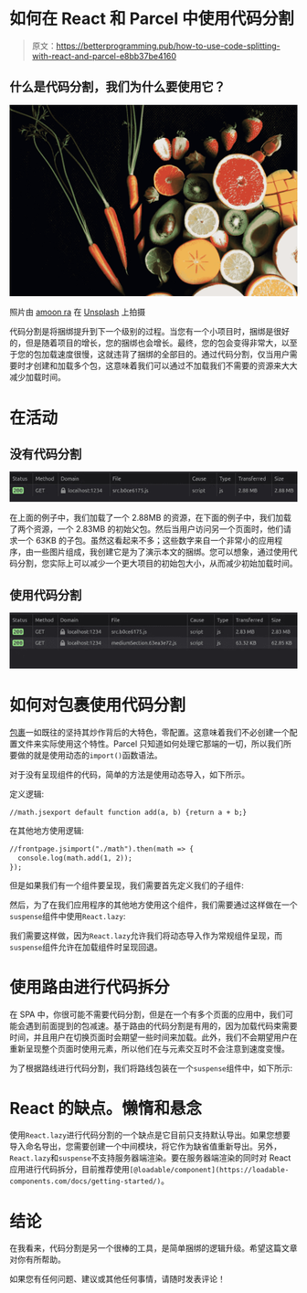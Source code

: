 # 如何在 React 和 Parcel 中使用代码分割

> 原文：<https://betterprogramming.pub/how-to-use-code-splitting-with-react-and-parcel-e8bb37be4160>

## 什么是代码分割，我们为什么要使用它？

![](img/38cd678985514e4da786d18adec128b7.png)

照片由 [amoon ra](https://unsplash.com/@amoonra?utm_source=unsplash&utm_medium=referral&utm_content=creditCopyText) 在 [Unsplash](https://unsplash.com/s/photos/half?utm_source=unsplash&utm_medium=referral&utm_content=creditCopyText) 上拍摄

代码分割是将捆绑提升到下一个级别的过程。当您有一个小项目时，捆绑是很好的，但是随着项目的增长，您的捆绑也会增长。最终，您的包会变得非常大，以至于您的包加载速度很慢，这就违背了捆绑的全部目的。通过代码分割，仅当用户需要时才创建和加载多个包，这意味着我们可以通过不加载我们不需要的资源来大大减少加载时间。

# 在活动

## 没有代码分割

![](img/83cc61eeadc834a348a43eca2483322f.png)

在上面的例子中，我们加载了一个 2.88MB 的资源，在下面的例子中，我们加载了两个资源，一个 2.83MB 的初始父包。然后当用户访问另一个页面时，他们请求一个 63KB 的子包。虽然这看起来不多；这些数字来自一个非常小的应用程序，由一些图片组成，我创建它是为了演示本文的捆绑。您可以想象，通过使用代码分割，您实际上可以减少一个更大项目的初始包大小，从而减少初始加载时间。

## 使用代码分割

![](img/644534150a3784de5e8fe886774361af.png)

# 如何对包裹使用代码分割

[包裹](https://parceljs.org/)一如既往的坚持其炒作背后的大特色，零配置。这意味着我们不必创建一个配置文件来实际使用这个特性。Parcel 只知道如何处理它那端的一切，所以我们所要做的就是使用动态的`import()`函数语法。

对于没有呈现组件的代码，简单的方法是使用动态导入，如下所示。

定义逻辑:

```
//math.jsexport default function add(a, b) {return a + b;}
```

在其他地方使用逻辑:

```
//frontpage.jsimport("./math").then(math => {
  console.log(math.add(1, 2));
});
```

但是如果我们有一个组件要呈现，我们需要首先定义我们的子组件:

然后，为了在我们应用程序的其他地方使用这个组件，我们需要通过这样做在一个`suspense`组件中使用`React.lazy`:

我们需要这样做，因为`React.lazy`允许我们将动态导入作为常规组件呈现，而`suspense`组件允许在加载组件时呈现回退。

# 使用路由进行代码拆分

在 SPA 中，你很可能不需要代码分割，但是在一个有多个页面的应用中，我们可能会遇到前面提到的包减速。基于路由的代码分割是有用的，因为加载代码束需要时间，并且用户在切换页面时会期望一些时间来加载。此外，我们不会期望用户在重新呈现整个页面时使用元素，所以他们在与元素交互时不会注意到速度变慢。

为了根据路线进行代码分割，我们将路线包装在一个`suspense`组件中，如下所示:

# React 的缺点。懒惰和悬念

使用`React.lazy`进行代码分割的一个缺点是它目前只支持默认导出。如果您想要导入命名导出，您需要创建一个中间模块，将它作为缺省值重新导出。另外，`React.lazy`和`suspense`不支持服务器端渲染。要在服务器端渲染的同时对 React 应用进行代码拆分，目前推荐使用`[@loadable/component](https://loadable-components.com/docs/getting-started/)`。

# 结论

在我看来，代码分割是另一个很棒的工具，是简单捆绑的逻辑升级。希望这篇文章对你有所帮助。

如果您有任何问题、建议或其他任何事情，请随时发表评论！